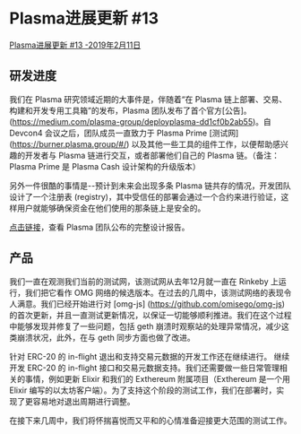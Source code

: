 # Plasma进展更新 #13
[Plasma进展更新 #13 -2019年2月11日](https://www.reddit.com/r/omise_go/comments/appb1w/plasma_update_13_february_11_2019/)

## 研发进度

我们在 Plasma 研究领域近期的大事件是，伴随着“在 Plasma 链上部署、交易、构建和开发专用工具箱”的发布，Plasma 团队发布了首个官方[公告]。(https://medium.com/plasma-group/deployplasma-dd1cf0b2ab55)。自 Devcon4 会议之后，团队成员一直致力于 Plasma Prime [测试网] (https://burner.plasma.group/#/) 以及其他一些工具的组件工作，以便帮助感兴趣的开发者与 Plasma 链进行交互，或者部署他们自己的 Plasma 链。（备注：Plasma Prime 是 Plasma Cash 设计架构的升级版本）

另外一件很酷的事情是--预计到未来会出现多条 Plasma 链共存的情况，开发团队设计了一个注册表 (registry)，其中受信任的部署会通过一个合约来进行验证，这样用户就能够确保资金在他们使用的那条链上是安全的。

[点击链接](https://medium.com/plasma-group/plasma-spec-9d98d0f2fccf)，查看 Plasma 团队公布的完整设计报告。

## 产品

我们一直在观测我们当前的测试网，该测试网从去年12月就一直在 Rinkeby 上运行，我们把它看作 OMG 网络的候选版本。在过去的几周中，该测试网络的表现令人满意。我们已经开始进行对 [omg-js] (https://github.com/omisego/omg-js) 的首次更新，并且一直测试更新情况，以保证一切能够顺利推进。我们在这个过程中能够发现并修复了一些问题，包括 geth 崩溃时观察站的处理异常情况，减少这类崩溃状况，此外，在与 geth 同步方面也做了改进。

针对 ERC-20 的 in-flight 退出和支持交易元数据的开发工作还在继续进行。
继续开发 ERC-20 的 in-flight 接口和交易元数据支持。我们还需要做一些日常管理相关的事情，例如更新 Elixir 和我们的 Exthereum 附属项目（Exthereum 是一个用 Elixir 编写的以太坊客户端）。为了支持这个阶段的测试工作，我们在部署时，实现了更容易地对退出周期进行调整。

在接下来几周中，我们将怀揣喜悦而又平和的心情准备迎接更大范围的测试工作。
